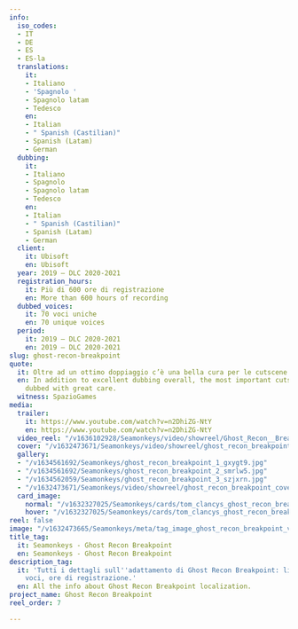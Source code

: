 ```yaml
---
info:
  iso_codes:
  - IT
  - DE
  - ES
  - ES-la
  translations:
    it:
    - Italiano
    - 'Spagnolo '
    - Spagnolo latam
    - Tedesco
    en:
    - Italian
    - " Spanish (Castilian)"
    - Spanish (Latam)
    - German
  dubbing:
    it:
    - Italiano
    - Spagnolo
    - Spagnolo latam
    - Tedesco
    en:
    - Italian
    - " Spanish (Castilian)"
    - Spanish (Latam)
    - German
  client:
    it: Ubisoft
    en: Ubisoft
  year: 2019 – DLC 2020-2021
  registration_hours:
    it: Più di 600 ore di registrazione
    en: More than 600 hours of recording
  dubbed_voices:
    it: 70 voci uniche
    en: 70 unique voices
  period:
    it: 2019 – DLC 2020-2021
    en: 2019 – DLC 2020-2021
slug: ghost-recon-breakpoint
quote:
  it: Oltre ad un ottimo doppiaggio c’è una bella cura per le cutscene più importanti.
  en: In addition to excellent dubbing overall, the most important cutscenes were
    dubbed with great care.
  witness: SpazioGames
media:
  trailer:
    it: https://www.youtube.com/watch?v=n2DhiZG-NtY
    en: https://www.youtube.com/watch?v=n2DhiZG-NtY
  video_reel: "/v1636102928/Seamonkeys/video/showreel/Ghost_Recon__Breakpoint_reel_opxqkw.mp4"
  cover: "/v1632473671/Seamonkeys/video/showreel/ghost_recon_breakpoint_cover_bil43a.jpg"
  gallery:
  - "/v1634561692/Seamonkeys/ghost_recon_breakpoint_1_gxygt9.jpg"
  - "/v1634561692/Seamonkeys/ghost_recon_breakpoint_2_smrlw5.jpg"
  - "/v1634562059/Seamonkeys/ghost_recon_breakpoint_3_szjxrn.jpg"
  - "/v1632473671/Seamonkeys/video/showreel/ghost_recon_breakpoint_cover_bil43a.jpg"
  card_image:
    normal: "/v1632327025/Seamonkeys/cards/tom_clancys_ghost_recon_breakpoint_pz9oha.jpg"
    hover: "/v1632327025/Seamonkeys/cards/tom_clancys_ghost_recon_breakpoint-1_pvjpt5.jpg"
reel: false
image: "/v1632473665/Seamonkeys/meta/tag_image_ghost_recon_breakpoint_vywgqu.jpg"
title_tag:
  it: Seamonkeys - Ghost Recon Breakpoint
  en: Seamonkeys - Ghost Recon Breakpoint
description_tag:
  it: 'Tutti i dettagli sull''adattamento di Ghost Recon Breakpoint: lingue, parole,
    voci, ore di registrazione.'
  en: All the info about Ghost Recon Breakpoint localization.
project_name: Ghost Recon Breakpoint
reel_order: 7

---
```

